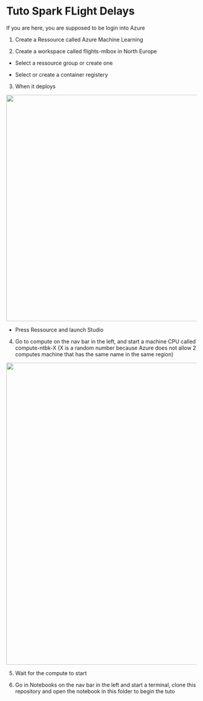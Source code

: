 # Tuto Spark FLight Delays

If you are here, you are supposed to be login into Azure

1. Create a Ressource called Azure Machine Learning

2. Create a workspace called flights-mlbox in North Europe 

* Select a ressource group or create one

* Select or create a container registery

3. When it deploys

<img src="https://user-images.githubusercontent.com/26376087/204029238-dccf0545-ea92-42bb-80bd-0f50efede7b3.png" width=600px>

* Press Ressource and launch Studio

4. Go to compute on the nav bar in the left, and start a machine CPU called compute-ntbk-X (X is a random number because Azure does not allow 2 computes machine that has the same name in the same region)

<img src="https://user-images.githubusercontent.com/26376087/204029909-5b3cf6bd-a64b-40ba-a40b-2246c3950f48.png" width=800px>

5. Wait for the compute to start

6. Go in Notebooks on the nav bar in the left and start a terminal, clone this repository and open the notebook in this folder to begin the tuto
